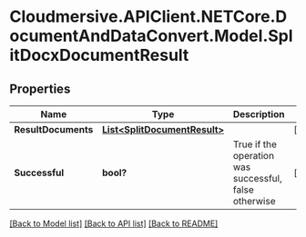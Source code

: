 # Cloudmersive.APIClient.NETCore.DocumentAndDataConvert.Model.SplitDocxDocumentResult
## Properties

Name | Type | Description | Notes
------------ | ------------- | ------------- | -------------
**ResultDocuments** | [**List&lt;SplitDocumentResult&gt;**](SplitDocumentResult.md) |  | [optional] 
**Successful** | **bool?** | True if the operation was successful, false otherwise | [optional] 

[[Back to Model list]](../README.md#documentation-for-models) [[Back to API list]](../README.md#documentation-for-api-endpoints) [[Back to README]](../README.md)


